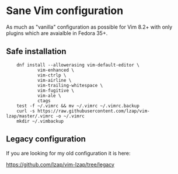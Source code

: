 # Sane Vim configuration

As much as "vanilla" configuration as possible for Vim 8.2+ with only plugins
which are avaialble in Fedora 35+.

## Safe installation

        dnf install --allowerasing vim-default-editor \
                vim-enhanced \
                vim-ctrlp \
                vim-airline \
                vim-trailing-whitespace \
                vim-fugitive \
                vim-ale \
                ctags
        test -f ~/.vimrc && mv ~/.vimrc ~/.vimrc.backup
        curl -s https://raw.githubusercontent.com/lzap/vim-lzap/master/.vimrc -o ~/.vimrc
        mkdir ~/.vimbackup

## Legacy configuration

If you are looking for my old configuration it is here:

https://github.com/lzap/vim-lzap/tree/legacy
